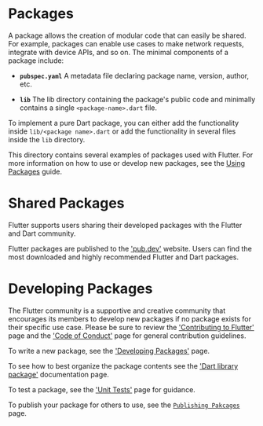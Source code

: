 Packages
================

A package allows the creation of modular code that can easily be shared. For example, packages
can enable use cases to make network requests, integrate with device APIs, and so on. The minimal
components of a package include:

* **`pubspec.yaml`** A metadata file declaring package name, version, author, etc.

* **`lib`** The lib directory containing the package's public code and minimally contains a single `<package-name>.dart` file.

To implement a pure Dart package, you can either add the functionality inside `lib/<package name>.dart` or add 
the functionality in several files inside the `lib` directory. 

This directory contains several examples of packages used with Flutter. 
For more information on how to use or develop new packages, see the [Using Packages](https://flutter.dev/docs/development/packages-and-plugins/using-packages/) guide.

Shared Packages
===============================
Flutter supports users sharing their developed packages with the Flutter and Dart community. 

Flutter packages are published to the ['pub.dev'](https://pub.dev/) website. Users can find the most downloaded
and highly recommended Flutter and Dart packages.

Developing Packages
===============================
The Flutter community is a supportive and creative community that encourages its members to develop new
packages if no package exists for their specific use case. Please be sure to review the 
['Contributing to Flutter'](https://github.com/flutter/flutter/blob/master/CONTRIBUTING.md)
page and the ['Code of Conduct'](https://github.com/flutter/flutter/blob/master/CODE_OF_CONDUCT.md) page 
for general contribution guidelines.

To write a new package, see the ['Developing Packages'](https://flutter.dev/docs/development/packages-and-plugins/developing-packages) page.

To see how to best organize the package contents see the ['Dart library package'](https://dart.dev/guides/libraries/create-library-packages) documentation page. 

To test a package, see the ['Unit Tests'](https://flutter.dev/docs/testing#unit-tests) page for guidance. 

To publish your package for others to use, see the [`Publishing Pakcages`](https://pub.dev/help/publishing) page.
